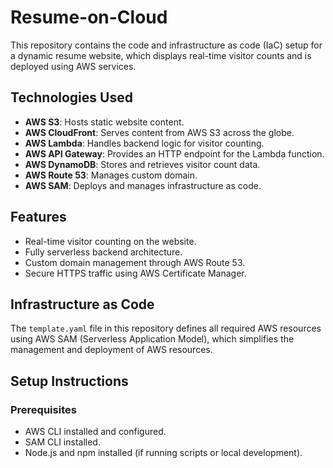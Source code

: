 # Resume-on-Cloud

This repository contains the code and infrastructure as code (IaC) setup for a dynamic resume website, which displays real-time visitor counts and is deployed using AWS services.

## Technologies Used

- **AWS S3**: Hosts static website content.
- **AWS CloudFront**: Serves content from AWS S3 across the globe.
- **AWS Lambda**: Handles backend logic for visitor counting.
- **AWS API Gateway**: Provides an HTTP endpoint for the Lambda function.
- **AWS DynamoDB**: Stores and retrieves visitor count data.
- **AWS Route 53**: Manages custom domain.
- **AWS SAM**: Deploys and manages infrastructure as code.

## Features

- Real-time visitor counting on the website.
- Fully serverless backend architecture.
- Custom domain management through AWS Route 53.
- Secure HTTPS traffic using AWS Certificate Manager.

## Infrastructure as Code

The `template.yaml` file in this repository defines all required AWS resources using AWS SAM (Serverless Application Model), which simplifies the management and deployment of AWS resources.

## Setup Instructions

### Prerequisites

- AWS CLI installed and configured.
- SAM CLI installed.
- Node.js and npm installed (if running scripts or local development).
